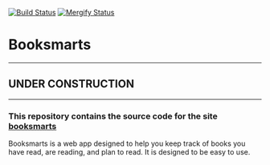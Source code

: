 [![Build Status](https://travis-ci.org/TaylorBeeston/booksmarts.svg?branch=master)](https://travis-ci.org/TaylorBeeston/booksmarts)
[![Mergify Status](https://img.shields.io/endpoint.svg?url=https://gh.mergify.io/badges/TaylorBeeston/booksmarts&style=flat)](https://mergify.io)

# Booksmarts

---
## UNDER CONSTRUCTION
---

### This repository contains the source code for the site [booksmarts](booksmarts.herokuapp.com)

Booksmarts is a web app designed to help you keep track of books you have read, are reading, and plan to read. It is designed to be easy to use.
